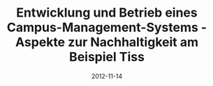 ---
abstract: ''
authors:
- Thomas Grechenig
- Thomas Spitta
- Monika Suppersberger
- Roland Steininger
- Christof Kier
- Martina Pöll
date: '2012-11-14'
featured: false
links:
- name: Publik
  url: https://publik.tuwien.ac.at/showentry.php?ID=215523&lang=2
publication: 'Vortrag: Fachtagung des GI-Fachausschusses Management der Anwendungsentwicklung
  und -wartung im Fachbereich Wirtschaftsinformatik (WI-MAW), Bielefeld, Deutschland;
  14.11.2012 - 16.11.2012; in: "Lecture Notes in Informatics (LNI)", H. Brandt-Pook,
  A. Fleer, T. Spitta, M. Wattenberg (Hrg.); Lecture Notes in Informatics (LNI) -
  Gesellschaft fu&#776;r Informatik, Volume P-209 (2012), ISBN: 978-3-88579-603-9;
  S. 135 - 152'
publication_types:
- '1'
publishDate: '2012-11-14'
title: Entwicklung und Betrieb eines Campus-Management-Systems - Aspekte zur Nachhaltigkeit
  am Beispiel Tiss
url_pdf: ''
---